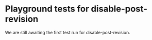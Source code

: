 # Playground tests for disable-post-revision
We are still awaiting the first test run for disable-post-revision.
